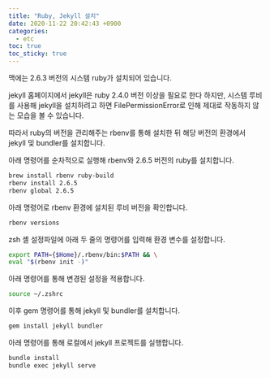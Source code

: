 ```yaml
---
title: "Ruby, Jekyll 설치"
date: 2020-11-22 20:42:43 +0900
categories:
  - etc
toc: true
toc_sticky: true
---
```


맥에는 2.6.3 버전의 시스템 ruby가 설치되어 있습니다.

jekyll 홈페이지에서 jekyll은 ruby 2.4.0 버전 이상을 필요로 한다 하지만, 시스템 루비를 사용해 jekyll을 설치하려고 하면 FilePermissionError로 인해 제대로 작동하지 않는 모습을 볼 수 있습니다.

따라서 ruby의 버전을 관리해주는 rbenv를 통해 설치한 뒤 해당 버전의 환경에서 jekyll 및 bundler를 설치합니다.

아래 명령어를 순차적으로 실행해 rbenv와 2.6.5 버전의 ruby를 설치합니다.

```bash
brew install rbenv ruby-build
rbenv install 2.6.5
rbenv global 2.6.5
```

아래 명령어로 rbenv 환경에 설치된 루비 버전을 확인합니다.

```bash
rbenv versions
```

zsh 셸 설정파일에 아래 두 줄의 명령어를 입력해 환경 변수를 설정합니다.

```bash
export PATH={$Home}/.rbenv/bin:$PATH && \
eval "$(rbenv init -)"
```

아래 명령어를 통해 변경된 설정을 적용합니다.

```bash
source ~/.zshrc
```

이후 gem 명령어를 통해 jekyll 및 bundler를 설치합니다.

```bash
gem install jekyll bundler
```

아래 명령어를 통해 로컬에서 jekyll 프로젝트를 실행합니다.

```bash
bundle install
bundle exec jekyll serve
```